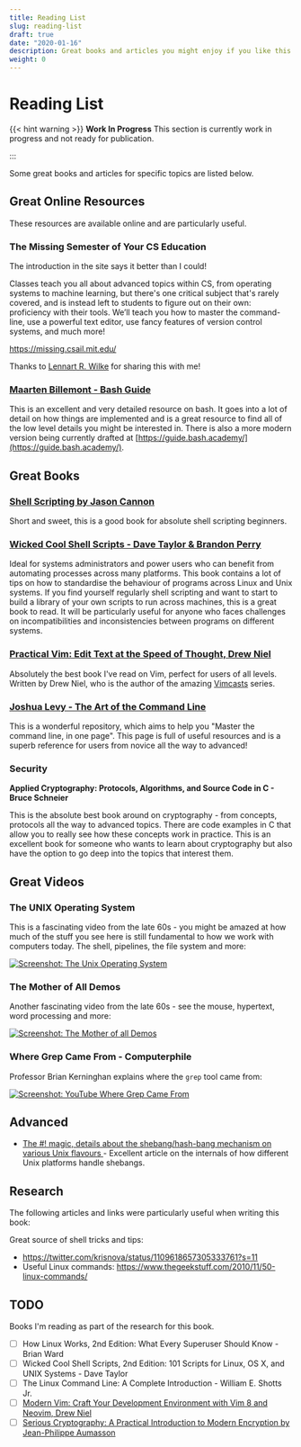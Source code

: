 ```yaml
---
title: Reading List
slug: reading-list
draft: true
date: "2020-01-16"
description: Great books and articles you might enjoy if you like this book!
weight: 0
---
```

# Reading List

{{< hint warning >}}
**Work In Progress**
This section is currently work in progress and not ready for publication.

:::

Some great books and articles for specific topics are listed below.

## Great Online Resources

These resources are available online and are particularly useful.

### The Missing Semester of Your CS Education

The introduction in the site says it better than I could!

Classes teach you all about advanced topics within CS, from operating systems to machine learning, but there's one critical subject that's rarely covered, and is instead left to students to figure out on their own: proficiency with their tools. We’ll teach you how to master the command-line, use a powerful text editor, use fancy features of version control systems, and much more!

https://missing.csail.mit.edu/

Thanks to [Lennart R. Wilke](https://www.linkedin.com/in/lrwilke/) for sharing this with me!

### [Maarten Billemont - Bash Guide](http://mywiki.wooledge.org/BashGuide)

This is an excellent and very detailed resource on bash. It goes into a lot of detail on how things are implemented and is a great resource to find all of the low level details you might be interested in. There is also a more modern version being currently drafted at [https://guide.bash.academy/](https://guide.bash.academy/).

## Great Books

### [Shell Scripting by Jason Cannon](https://www.amazon.com/Shell-Scripting-Automate-Command-Programming-ebook/dp/B015FZAXU6)

Short and sweet, this is a good book for absolute shell scripting beginners.

### [Wicked Cool Shell Scripts - Dave Taylor & Brandon Perry](https://nostarch.com/wcss2)

Ideal for systems administrators and power users who can benefit from automating processes across many platforms. This book contains a lot of tips on how to standardise the behaviour of programs across Linux and Unix systems. If you find yourself regularly shell scripting and want to start to build a library of your own scripts to run across machines, this is a great book to read. It will be particularly useful for anyone who faces challenges on incompatibilities and inconsistencies between programs on different systems.

### [Practical Vim: Edit Text at the Speed of Thought, Drew Niel](https://www.amazon.com/Practical-Vim-Thought-Pragmatic-Programmers/dp/1934356980)

Absolutely the best book I've read on Vim, perfect for users of all levels. Written by Drew Niel, who is the author of the amazing [Vimcasts](http://vimcasts.org/) series.

### [Joshua Levy - The Art of the Command Line](https://github.com/jlevy/the-art-of-command-line)

This is a wonderful repository, which aims to help you "Master the command line, in one page". This page is full of useful resources and is a superb reference for users from novice all the way to advanced!

### Security

**Applied Cryptography: Protocols, Algorithms, and Source Code in C - Bruce Schneier**

This is the absolute best book around on cryptography - from concepts, protocols all the way to advanced topics. There are code examples in C that allow you to really see how these concepts work in practice. This is an excellent book for someone who wants to learn about cryptography but also have the option to go deep into the topics that interest them.

## Great Videos

### The UNIX Operating System

This is a fascinating video from the late 60s - you might be amazed at how much of the stuff you see here is still fundamental to how we work with computers today. The shell, pipelines, the file system and more:

[![Screenshot: The Unix Operating System](./images/atat-the-unix-operating-system.png)](https://www.youtube.com/watch?v=tc4ROCJYbm0)

### The Mother of All Demos

Another fascinating video from the late 60s - see the mouse, hypertext, word processing and more:

[![Screenshot: The Mother of all Demos](./images/the-mother-of-all-demos.png)](https://www.youtube.com/watch?v=yJDv-zdhzMY)

### Where Grep Came From - Computerphile

Professor Brian Kerninghan explains where the `grep` tool came from:

[![Screenshot: YouTube Where Grep Came From](./images/youtube-where-grep-came-from.png)](https://www.youtube.com/watch?v=NTfOnGZUZDk)

## Advanced

- [The #! magic, details about the shebang/hash-bang mechanism on various Unix flavours
](https://www.in-ulm.de/~mascheck/various/shebang) - Excellent article on the internals of how different Unix platforms handle shebangs.

## Research

The following articles and links were particularly useful when writing this book:

Great source of shell tricks and tips:

- https://twitter.com/krisnova/status/1109618657305333761?s=11
- Useful Linux commands: https://www.thegeekstuff.com/2010/11/50-linux-commands/

## TODO

Books I'm reading as part of the research for this book.

- [ ] How Linux Works, 2nd Edition: What Every Superuser Should Know - Brian Ward
- [ ] Wicked Cool Shell Scripts, 2nd Edition: 101 Scripts for Linux, OS X, and UNIX Systems - Dave Taylor
- [ ] The Linux Command Line: A Complete Introduction - William E. Shotts Jr.
- [ ] [Modern Vim: Craft Your Development Environment with Vim 8 and Neovim, Drew Niel](https://pragprog.com/book/modvim/modern-vim)
- [ ] [Serious Cryptography: A Practical Introduction to Modern Encryption by Jean-Philippe Aumasson](https://smile.amazon.com/Serious-Cryptography-Practical-Introduction-Encryption/dp/1593278268/ref=tmm_pap_swatch_0?_encoding=UTF8&qid=&sr=)
